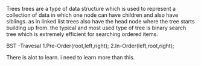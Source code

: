 Trees
trees are a type of data structure which is used to represent a collection of data in which one node can have children and also have siblings. 
as in linked list trees also have the head node where the tree starts building up from. 
the typical and most used type of tree is binary search tree which is extremely efficient  for searching ordered items.

BST -Travesal
1.Pre-Order(root,left,right);
2.In-Order(left,root,right);

There is alot to learn. 
i need to learn more than this.
